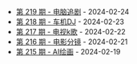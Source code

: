 * [第 219 期 - 电脑追剧](https://day.tsq360.cf/posts/219-电脑追剧) - 2024-02-24
* [第 218 期 - 车机DJ](https://day.tsq360.cf/posts/218-车机DJ) - 2024-02-23
* [第 217 期 - 电视k歌](https://day.tsq360.cf/posts/217-电视k歌) - 2024-02-22
* [第 216 期 - 电影分镜](https://day.tsq360.cf/posts/216-电影分镜) - 2024-02-21
* [第 215 期 - AI绘画](https://day.tsq360.cf/posts/215-AI绘画) - 2024-02-19
